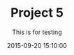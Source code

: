 ---
layout: post
date: 2015-09-20 15:10:00
title: Project 5
subtitle: This is for testing
image: /research/images/project5.png
members:
  - d97922024
  - d01922036
brief: This is for testing. This is for testing. This is for testing. This is for testing. This is for testing. This is for testing. This is for testing. This is for testing. This is for testing. This is for testing. This is for testing. This is for testing. This is for testing. This is for testing. This is for testing. This is for testing. 
---